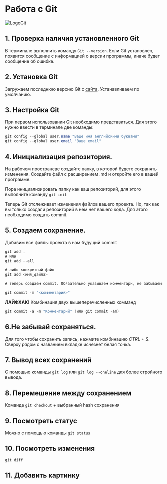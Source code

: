 # Работа с Git
![LogoGit](Git-Logo-2Color.png)


## 1. Проверка наличия установленного Git
В терминале выполнить команду `Git --version`. Если Git установлен, появится сообщение с информацией о версии программы, иначе будет сообщение об ошибке. 

## 2. Установка Git
Загружаем последнюю версию Git с [сайта](https://git-scm.com/). Устанавливаем по умолчанию. 

## 3. Настройка Git
При первом использовании Git необходимо представиться. Для этого нужно ввести в терминале две команды:
```c#
git config --global user.name "Ваше имя английскими буквами"
git config --global user.email "Ваше email"

```
## 4. Инициализация репозитория.
На рабочем пространсве создайте папку, в которой будете сохранять изменения. Создайте файл с расширением .md и откройте его в вашей программе. 

Пора инициализировать папку как ваш репозиторий, для этого выполните команду `git init`

Теперь Git отслеживает изменения файлов вашего проекта. Но, так как вы только создали репозиторий в нем нет вашего кода. Для этого необходимо создать commit.

## 5. Создаем сохранение. 
Добавим все файлы проекта в нам будущий commit
```c#
git add . 
# Или
git add --all

# либо конкретный файл
git add <имя_файла> 

# теперь создаем commit. Обязательно указываем комментари, не забываем про кавычки

git commit -m "<комментарий>"

``` 
**ЛАЙФХАК!** Комбинация двух вышеперечисленных комманд 
``` c#
git commit -a -m "Комментарий" (или git commit -am)
```

## 6.Не забывай сохраняться. 
Для того чтобы сохранить запись, нажмите комбинацию *CTRL + S*. Сверху рядом с названием вкладке исчезнет белая точка. 
## 7. Вывод всех сохранений
С помощью команды `git log` или `git log --oneline` для более стройного вывода.

## 8. Перемешение между сохранением 
Команда `git checkout` + выбранный hash сохранения  

## 9. Посмотреть статус
Можно с помощью команды `git status`

## 10. Посмотреть изменения
`git diff`

## 11. Добавить картинку
